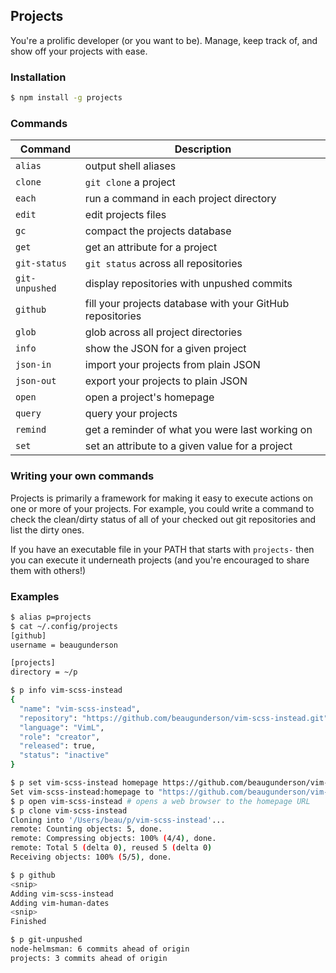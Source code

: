 ## Projects

You're a prolific developer (or you want to be). Manage, keep track of, and show
off your projects with ease.

### Installation

```sh
$ npm install -g projects
```

### Commands

| Command        | Description                                                 |
|----------------|-------------------------------------------------------------|
| `alias`        | output shell aliases                                        |
| `clone`        | `git clone` a project                                       |
| `each`         | run a command in each project directory                     |
| `edit`         | edit projects files                                         |
| `gc`           | compact the projects database                               |
| `get`          | get an attribute for a project                              |
| `git-status`   | `git status` across all repositories                        |
| `git-unpushed` | display repositories with unpushed commits                  |
| `github`       | fill your projects database with your GitHub repositories   |
| `glob`         | glob across all project directories                         |
| `info`         | show the JSON for a given project                           |
| `json-in`      | import your projects from plain JSON                        |
| `json-out`     | export your projects to plain JSON                          |
| `open`         | open a project's homepage                                   |
| `query`        | query your projects                                         |
| `remind`       | get a reminder of what you were last working on             |
| `set`          | set an attribute to a given value for a project             |

### Writing your own commands

Projects is primarily a framework for making it easy to execute actions on one
or more of your projects. For example, you could write a command to check the
clean/dirty status of all of your checked out git repositories and list the
dirty ones.

If you have an executable file in your PATH that starts with `projects-` then
you can execute it underneath projects (and you're encouraged to share them with
others!)

### Examples

```sh
$ alias p=projects
$ cat ~/.config/projects
[github]
username = beaugunderson

[projects]
directory = ~/p

$ p info vim-scss-instead
{
  "name": "vim-scss-instead",
  "repository": "https://github.com/beaugunderson/vim-scss-instead.git",
  "language": "VimL",
  "role": "creator",
  "released": true,
  "status": "inactive"
}

$ p set vim-scss-instead homepage https://github.com/beaugunderson/vim-scss-instead
Set vim-scss-instead:homepage to "https://github.com/beaugunderson/vim-scss-instead"
$ p open vim-scss-instead # opens a web browser to the homepage URL
$ p clone vim-scss-instead
Cloning into '/Users/beau/p/vim-scss-instead'...
remote: Counting objects: 5, done.
remote: Compressing objects: 100% (4/4), done.
remote: Total 5 (delta 0), reused 5 (delta 0)
Receiving objects: 100% (5/5), done.

$ p github
<snip>
Adding vim-scss-instead
Adding vim-human-dates
<snip>
Finished

$ p git-unpushed
node-helmsman: 6 commits ahead of origin
projects: 3 commits ahead of origin
```
